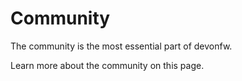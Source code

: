 # Community

The community is the most essential part of devonfw.

Learn more about the community on this page.